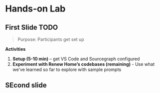 # Hands-on Lab

## First Slide TODO

> Purpose: Participants get set up
> 

**Activities**

1. **Setup (5-10 min)** – get VS Code and Sourcegraph configured
2. **Experiment with Renew Home’s codebases (remaining)** - Use what we’ve learned so far to explore with  sample prompts

## SEcond slide